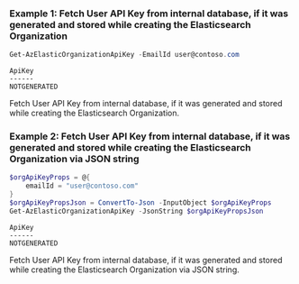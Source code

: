 ### Example 1: Fetch User API Key from internal database, if it was generated and stored while creating the Elasticsearch Organization
```powershell
Get-AzElasticOrganizationApiKey -EmailId user@contoso.com
```

```output
ApiKey
------
NOTGENERATED
```

Fetch User API Key from internal database, if it was generated and stored while creating the Elasticsearch Organization.

### Example 2: Fetch User API Key from internal database, if it was generated and stored while creating the Elasticsearch Organization via JSON string
```powershell
$orgApiKeyProps = @{
    emailId = "user@contoso.com"
}
$orgApiKeyPropsJson = ConvertTo-Json -InputObject $orgApiKeyProps
Get-AzElasticOrganizationApiKey -JsonString $orgApiKeyPropsJson
```

```output
ApiKey
------
NOTGENERATED
```

Fetch User API Key from internal database, if it was generated and stored while creating the Elasticsearch Organization via JSON string.
